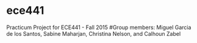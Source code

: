 # ece441
Practicum Project for ECE441 - Fall 2015
#Group members:
Miguel Garcia de los Santos, Sabine Maharjan, Christina Nelson, and Calhoun Zabel
